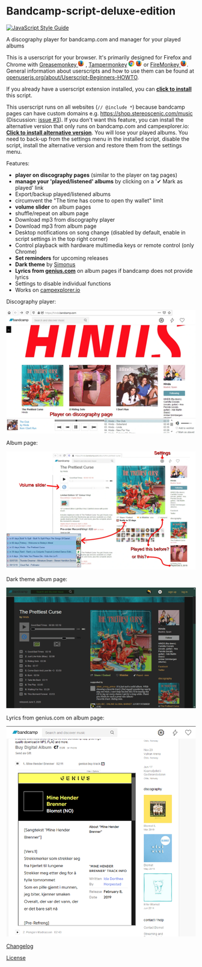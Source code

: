 # Bandcamp-script-deluxe-edition

[![JavaScript Style Guide](https://img.shields.io/badge/code_style-standard-brightgreen.svg)](https://standardjs.com)

A discography player for bandcamp.com and manager for your played albums

This is a userscript for your browser. It's primarily designed for Firefox and Chrome with
[Greasemonkey ![Firefox logo](https://raw.githubusercontent.com/OpenUserJS/OpenUserJS.org/master/public/images/ua/firefox16.png)](https://addons.mozilla.org/firefox/addon/greasemonkey/)
,
[Tampermonkey](https://www.tampermonkey.net/) [![Chrome logo](https://raw.githubusercontent.com/OpenUserJS/OpenUserJS.org/master/public/images/ua/chrome16.png)](https://chrome.google.com/webstore/detail/tampermonkey/dhdgffkkebhmkfjojejmpbldmpobfkfo) [![Firefox logo](https://raw.githubusercontent.com/OpenUserJS/OpenUserJS.org/master/public/images/ua/firefox16.png)](https://addons.mozilla.org/en-US/firefox/addon/tampermonkey/)
or
[FireMonkey ![Firefox logo](https://raw.githubusercontent.com/OpenUserJS/OpenUserJS.org/master/public/images/ua/firefox16.png)](https://addons.mozilla.org/en-US/firefox/addon/firemonkey/).
General information about userscripts and how to use them can be found at [openuserjs.org/about/Userscript-Beginners-HOWTO](https://openuserjs.org/about/Userscript-Beginners-HOWTO).

If you already have a userscript extension installed, you can **[click to install](https://openuserjs.org/install/cuzi/Bandcamp_script_(Deluxe_Edition).user.js)** this script.

This userscript runs on all websites (`// @include *`) because bandcamp pages can have custom domains e.g. https://shop.stereoscenic.com/music (Discussion: [issue #3](../../issues/3)). If you don't want this feature, you can install the alternative version that only runs on bandcamp.com and campexplorer.io: **[Click to install alternative version](https://github.com/cvzi/Bandcamp-script-deluxe-edition/raw/master/Bandcamp-script-Deluxe-Edition-Bandcamp.com-only.user.js)**. You will lose your played albums. You need to back-up from the settings menu in the installed script, disable the script, install the alternative version and restore them from the settings menu.

Features:
 *   **player on discography pages** (similar to the player on tag pages)
 *   **manage your 'played/listened' albums** by clicking on a '✔ Mark as played' link
 *   Export/backup played/listened albums
 *   circumvent the "The time has come to open thy wallet" limit
 *   **volume slider** on album pages
 *   shuffle/repeat on album page
 *   Download mp3 from discography player
 *   Download mp3 from album page
 *   Desktop notifications on song change (disabled by default, enable in script settings in the top right corner)
 *   Control playback with hardware multimedia keys or remote control (only Chrome)
 *   **Set reminders** for upcoming releases
 *   **Dark theme** by [Simonus](https://userstyles.org/styles/171538/bandcamp-in-dark)
 *   **Lyrics from [genius.com](https://genius.com/)** on album pages if bandcamp does not provide lyrics
 *   Settings to disable individual functions
 *   Works on [campexplorer.io](https://campexplorer.io/)

Discography player:

![Screenshot of discography page](screenshots/screenshotDiscographyPage.webp)

Album page:

![Screenshot of album page](screenshots/screenshotAlbumPage.webp)

Dark theme album page:

![Screenshot of dark mode album page](screenshots/screenshotAlbumPageDarkMode.png)

Lyrics from genius.com on album page:

![Screenshot of lyrics](screenshots/screenshotGeniusLyrics.webp)

[Changelog](CHANGELOG.md)

[License](LICENSE)
